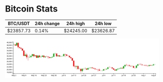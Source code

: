 # Bitcoin Stats

BTC/USDT|24h change|24h high|24h low|
|---|---|---|---|
|$23857.73|0.14%|$24245.00|$23626.87|

<img src="./chart.svg">
